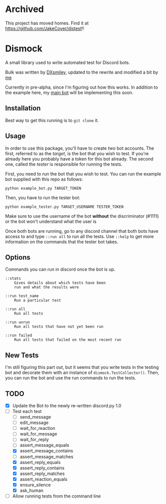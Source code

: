 # Archived
This project has moved homes. Find it at https://github.com/JakeCover/distest!!

# Dismock

A small library used to write automated test for Discord bots.

Bulk was written by [DXsmiley](https://github.com/DXsmiley), updated to the rewrite and modified a bit by [me](https://github.com/JacobCover)

Currently in pre-alpha, since I'm figuring out how this works. In addition to the example here, my [main bot](https://github.com/JacobCover/ReplyBot) will be implementing this soon.

## Installation

Best way to get this running is to `git clone` it.

## Usage

In order to use this package, you'll have to create *two* bot accounts. The first, referred to as the *target*, is the bot that you wish to test. If you're already here you probably have a token for this bot already. The second one, called the *tester* is responsible for running the tests.

First, you need to run the bot that you wish to test. You can run the example bot supplied with this repo as follows:
```
python example_bot.py TARGET_TOKEN
```

Then, you have to run the tester bot:
```
python example_tester.py TARGET_USERNAME TESTER_TOKEN
```

Make sure to use the username of the bot **without** the discriminator (#1111) or the bot won't understand what the user is

Once both bots are running, go to any discord channel that both bots have access to and type `::run all` to run all the tests. Use `::help` to get more information on the commands that the tester bot takes.

## Options
Commands you can run in discord once the bot is up. 

    ::stats
        Gives details about which tests have been
        run and what the results were

    ::run test_name
        Run a particular test

    ::run all
        Run all tests

    ::run unrun
        Run all tests that have not yet been run

    ::run failed
        Run all tests that failed on the most recent run


## New Tests
I'm still figuring this part out, but it seems that you write tests in the testing bot and decorate them with an instance of `dismock.TestCollector()`. Then, you can run the bot and use the run commands to run the tests.


## TODO
- [x] Update the Bot to the newly re-written discord.py 1.0
- [ ] Test each test
    - [ ] send_message
    - [ ] edit_message
    - [ ] wait_for_reaction
    - [ ] wait_for_message
    - [ ] wait_for_reply
    - [ ] assert_message_equals
    - [x] assert_message_contains
    - [ ] assert_message_matches
    - [x] assert_reply_equals
    - [x] assert_reply_contains
    - [x] assert_reply_matches
    - [x] assert_reaction_equals
    - [x] ensure_silence
    - [x] ask_human
- [ ] Allow running tests from the command line
